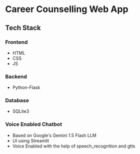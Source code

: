 # Career Counselling Web App
## Tech Stack
### Frontend
- HTML
- CSS
- JS
### Backend
- Python-Flask
### Database
- SQLite3
### Voice Enabled Chatbot
- Based on Google's Gemini 1.5 Flash LLM
- UI using Streamlit
- Voice Enabled with the help of speech_recognition and gtts
